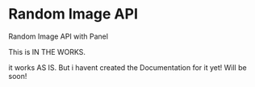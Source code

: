 # Random Image API
 Random Image API with Panel



This is IN THE WORKS.

it works AS IS. But i havent created the Documentation for it yet! Will be soon!